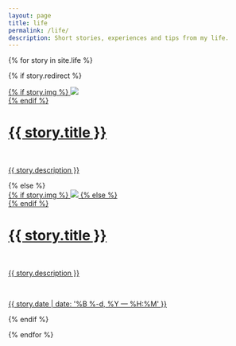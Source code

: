 ```yaml
---
layout: page
title: life
permalink: /life/
description: Short stories, experiences and tips from my life.
---
```


{% for story in site.life %}

{% if story.redirect %}
<div class="story">
    <div class="thumbnail">
        <a href="{{ story.redirect }}" target="_blank">
        {% if story.img %}
        <img class="thumbnail" src="{{ story.img }}"
        {% else %}
        <div class="thumbnail blankbox"></div>
        {% endif %}    
        <span>
            <h1>{{ story.title }}</h1>
            <br/>
            <p>{{ story.description }}</p>
        </span>
        </a>
    </div>
</div>
{% else %}

<div class="story ">
    <div class="thumbnail">
        <a href="{{ site.baseurl }}{{ story.url }}">
        {% if story.img %}
        <img class="thumbnail" src="{{ story.img }}"/>
        {% else %}
        <div class="thumbnail blankbox"></div>
        {% endif %}    
        <span>
            <h1>{{ story.title }}</h1>
            <br/>
            <p>{{ story.description }}</p>
            <br/>
            <p class="post-meta">{{ story.date | date: '%B %-d, %Y — %H:%M' }}</p>
        </span>
        </a>
    </div>
</div>

{% endif %}

{% endfor %}
